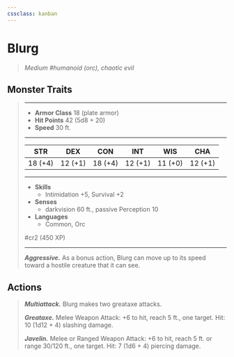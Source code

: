 ```yaml
---
cssclass: kanban
---
```


# Blurg
>*Medium #humanoid (orc), chaotic evil*
## Monster Traits
>___
>- **Armor Class** 18 (plate armor)
>- **Hit Points** 42 (5d8 + 20)
>- **Speed** 30 ft.
>___
>|STR|DEX|CON|INT|WIS|CHA|
>|:---:|:---:|:---:|:---:|:---:|:---:|
>|18 (+4)|12 (+1)|18 (+4)|12 (+1)|11 (+0)|12 (+1)|
>___
>- **Skills**
>	 - Intimidation +5, Survival +2
>- **Senses**
>	 - darkvision 60 ft., passive Perception 10
>- **Languages**
>	 - Common, Orc
>
> #cr2 (450 XP)
>___
>***Aggressive.*** As a bonus action, Blurg can move up to its speed toward a hostile creature that it can see.  
>
## Actions
>***Multiattack.*** Blurg makes two greataxe attacks.  
>
>***Greataxe.*** Melee Weapon Attack: +6 to hit, reach 5 ft., one target. Hit: 10 (1d12 + 4) slashing damage.  
>
>***Javelin.*** Melee  or Ranged Weapon Attack: +6 to hit, reach 5 ft. or range 30/120 ft., one target. Hit: 7 (1d6 + 4) piercing damage.